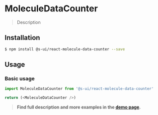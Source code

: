 # MoleculeDataCounter

> Description

<!-- ![](./assets/preview.png) -->

## Installation

```sh
$ npm install @s-ui/react-molecule-data-counter --save
```

## Usage

### Basic usage
```js
import MoleculeDataCounter from '@s-ui/react-molecule-data-counter'

return (<MoleculeDataCounter />)
```


> **Find full description and more examples in the [demo page](#).**